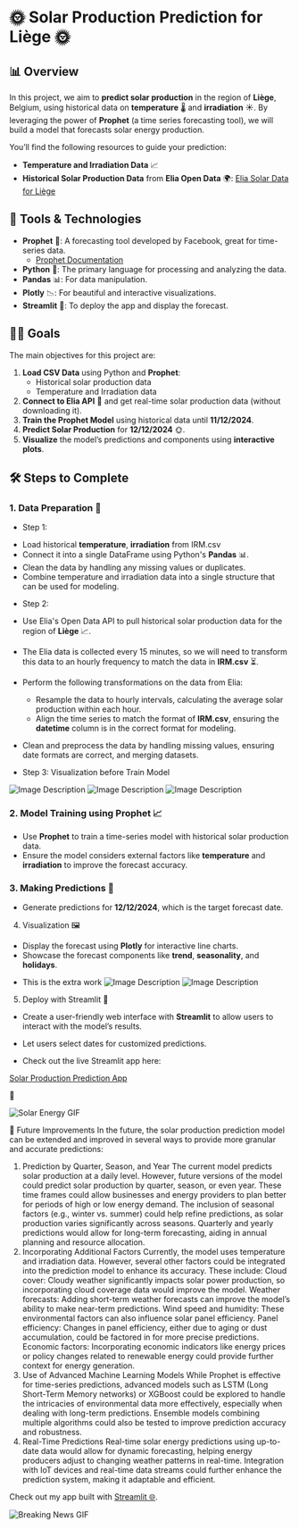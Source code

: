 
# 🌞 Solar Production Prediction for Liège 🌞

## 📊 Overview

In this project, we aim to **predict solar production** in the region of **Liège**, Belgium, using historical data on **temperature** 🌡️ and **irradiation** ☀️. By leveraging the power of **Prophet** (a time series forecasting tool), we will build a model that forecasts solar energy production.

You’ll find the following resources to guide your prediction:

- **Temperature and Irradiation Data** 📈
- **Historical Solar Production Data** from **Elia Open Data** 🌍: 
  [Elia Solar Data for Liège](https://opendata.elia.be/explore/dataset/ods032/table/?sort=datetime&refine.region=Li%C3%A9ge)

## 🔧 Tools & Technologies

- **Prophet** 🌟: A forecasting tool developed by Facebook, great for time-series data.
  - [Prophet Documentation](https://facebook.github.io/prophet/docs/quick_start.html)
- **Python** 🐍: The primary language for processing and analyzing the data.
- **Pandas** 📊: For data manipulation.
- **Plotly** 📉: For beautiful and interactive visualizations.
- **Streamlit** 🎨: To deploy the app and display the forecast.

## 🧑‍💻 Goals

The main objectives for this project are:

1. **Load CSV Data** using Python and **Prophet**:
   - Historical solar production data
   - Temperature and Irradiation data
2. **Connect to Elia API** 🔌 and get real-time solar production data (without downloading it).
3. **Train the Prophet Model** using historical data until **11/12/2024**.
4. **Predict Solar Production** for **12/12/2024** 🌞.
5. **Visualize** the model’s predictions and components using **interactive plots**.

## 🛠️ Steps to Complete

### 1. Data Preparation 📅
* Step 1:
- Load historical **temperature**, **irradiation** from IRM.csv
- Connect it into a single DataFrame using Python's **Pandas** 📊.
- Clean the data by handling any missing values or duplicates.
- Combine temperature and irradiation data into a single structure that can be used for modeling.

* Step 2: 
- Use Elia's Open Data API to pull historical solar production data for the region of **Liège** 📈.
- The Elia data is collected every 15 minutes, so we will need to transform this data to an hourly frequency to match the data in **IRM.csv** ⏳.
- Perform the following transformations on the data from Elia:
    + Resample the data to hourly intervals, calculating the average solar production within each hour.
    + Align the time series to match the format of **IRM.csv**, ensuring the **datetime** column is in the correct format for modeling.

- Clean and preprocess the data by handling missing values, ensuring date formats are correct, and merging datasets.

* Step 3: Visualization before Train Model

![Image Description](images/correlation.png)
![Image Description](images/img1.png)
![Image Description](images/4.png)






  
### 2. Model Training using Prophet 📈
- Use **Prophet** to train a time-series model with historical solar production data.
- Ensure the model considers external factors like **temperature** and **irradiation** to improve the forecast accuracy.

### 3. Making Predictions 🔮
- Generate predictions for **12/12/2024**, which is the target forecast date.
  
 4. Visualization 🖼️
- Display the forecast using **Plotly** for interactive line charts.
- Showcase the forecast components like **trend**, **seasonality**, and **holidays**.

* This is the extra work
![Image Description](images/prediction1.png)
![Image Description](images/Forecast_Actual3M.png)



  
 5. Deploy with Streamlit 🚀
- Create a user-friendly web interface with **Streamlit** to allow users to interact with the model’s results.
- Let users select dates for customized predictions.       

- Check out the live Streamlit app here:

[Solar Production Prediction App](https://minh-f5-reno-energy-assessment-api-deploymentapp-4orfb0.streamlit.app/)




 🚀 


![Solar Energy GIF](https://i.giphy.com/media/v1.Y2lkPTc5MGI3NjExYXNjZngzdjBmeGNldGI3c295ajQxcnI2ODFmeXNzYzlsaWhiNWU2diZlcD12MV9pbnRlcm5hbF9naWZfYnlfaWQmY3Q9Zw/aixsw4G7b0sQ95rFiW/giphy.gif)

🚀 Future Improvements
In the future, the solar production prediction model can be extended and improved in several ways to provide more granular and accurate predictions:

1. Prediction by Quarter, Season, and Year
The current model predicts solar production at a daily level. However, future versions of the model could predict solar production by quarter, season, or even year. These time frames could allow businesses and energy providers to plan better for periods of high or low energy demand.
The inclusion of seasonal factors (e.g., winter vs. summer) could help refine predictions, as solar production varies significantly across seasons.
Quarterly and yearly predictions would allow for long-term forecasting, aiding in annual planning and resource allocation.
2. Incorporating Additional Factors
Currently, the model uses temperature and irradiation data. However, several other factors could be integrated into the prediction model to enhance its accuracy. These include:
Cloud cover: Cloudy weather significantly impacts solar power production, so incorporating cloud coverage data would improve the model.
Weather forecasts: Adding short-term weather forecasts can improve the model’s ability to make near-term predictions.
Wind speed and humidity: These environmental factors can also influence solar panel efficiency.
Panel efficiency: Changes in panel efficiency, either due to aging or dust accumulation, could be factored in for more precise predictions.
Economic factors: Incorporating economic indicators like energy prices or policy changes related to renewable energy could provide further context for energy generation.
3. Use of Advanced Machine Learning Models
While Prophet is effective for time-series predictions, advanced models such as LSTM (Long Short-Term Memory networks) or XGBoost could be explored to handle the intricacies of environmental data more effectively, especially when dealing with long-term predictions.
Ensemble models combining multiple algorithms could also be tested to improve prediction accuracy and robustness.
4. Real-Time Predictions
Real-time solar energy predictions using up-to-date data would allow for dynamic forecasting, helping energy producers adjust to changing weather patterns in real-time.
Integration with IoT devices and real-time data streams could further enhance the prediction system, making it adaptable and efficient.


Check out my app built with [Streamlit 🌐](https://minh-f5-reno-energy-assessment-api-deploymentapp-4orfb0.streamlit.app/).

![Breaking News GIF](https://media.giphy.com/media/6H9Oqec3e7cFuHzr4K/giphy.gif)

